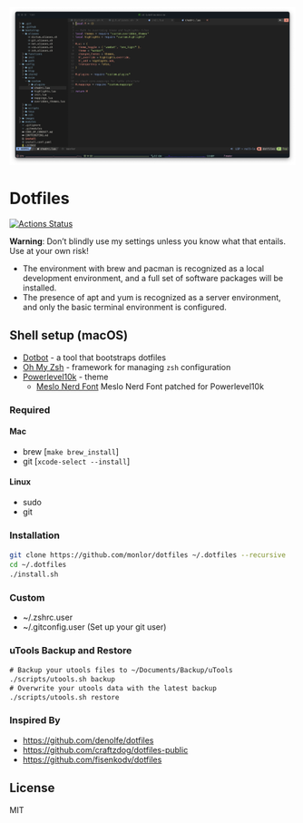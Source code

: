 ![cover](./assets/screenshot.png)

# Dotfiles

[![Actions Status](https://github.com/monlor/dotfiles/workflows/Dotfiles%20Install/badge.svg)](https://github.com/monlor/dotfiles/actions)

**Warning**: Don’t blindly use my settings unless you know what that entails. Use at your own risk!

* The environment with brew and pacman is recognized as a local development environment, and a full set of software packages will be installed.
* The presence of apt and yum is recognized as a server environment, and only the basic terminal environment is configured.

## Shell setup (macOS)

- [Dotbot](https://github.com/anishathalye/dotbot) - a tool that bootstraps dotfiles
- [Oh My Zsh](https://github.com/robbyrussell/oh-my-zsh) - framework for managing `zsh` configuration
- [Powerlevel10k](https://github.com/romkatv/powerlevel10k) - theme
  - [Meslo Nerd Font](https://github.com/romkatv/powerlevel10k#meslo-nerd-font-patched-for-powerlevel10k) Meslo Nerd Font patched for Powerlevel10k

### Required

#### Mac

* brew [`make brew_install`]
* git [`xcode-select --install`]

#### Linux

* sudo
* git

### Installation

```bash
git clone https://github.com/monlor/dotfiles ~/.dotfiles --recursive
cd ~/.dotfiles
./install.sh
```

### Custom

* ~/.zshrc.user
* ~/.gitconfig.user (Set up your git user)

### uTools Backup and Restore

```
# Backup your utools files to ~/Documents/Backup/uTools
./scripts/utools.sh backup
# Overwrite your utools data with the latest backup
./scripts/utools.sh restore
```

### Inspired By

- https://github.com/denolfe/dotfiles
- https://github.com/craftzdog/dotfiles-public
- https://github.com/fisenkodv/dotfiles

## License

MIT
